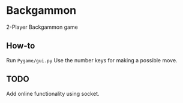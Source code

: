 # Backgammon

2-Player Backgammon game

## How-to 
Run `Pygame/gui.py`
Use the number keys for making a possible move.

## TODO
Add online functionality using socket.
